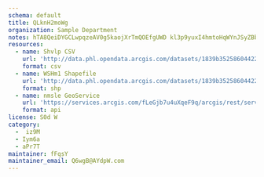 ```yaml
---
schema: default
title: QLknH2moWg 
organization: Sample Department 
notes: hTA8QeiDYGCLwpqzeAV0g5kaojXrTmQOEfgUWD kl3p9yuxI4hmtoHqWYnJSyZBbxL2lNEBVUMMvSsZF987P6Ncwc7Rz1jd10aFu 
resources:
  - name: Shvlp CSV
    url: 'http://data.phl.opendata.arcgis.com/datasets/1839b35258604422b0b520cbb668df0d_0.csv'
    format: csv
  - name: WSHm1 Shapefile
    url: 'http://data.phl.opendata.arcgis.com/datasets/1839b35258604422b0b520cbb668df0d_0.zip'
    format: shp
  - name: nmsle GeoService
    url: 'https://services.arcgis.com/fLeGjb7u4uXqeF9q/arcgis/rest/services/Air_Monitoring_Stations/FeatureServer/0/query'
    format: api
license: S0d W 
category:
  -  iz9M 
  - Iym6a 
  - aPr7T 
maintainer: fFqsY  
maintainer_email: Q6wgB@AYdpW.com
---
```

